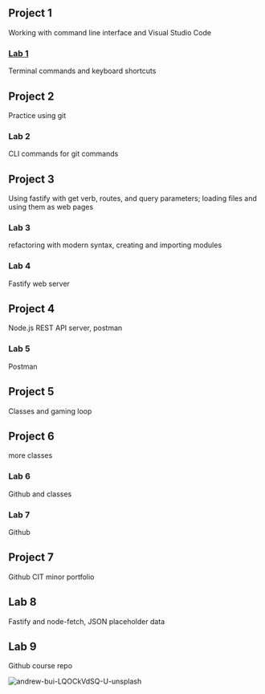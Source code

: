 ## Project 1
Working with command line interface and Visual Studio Code
### [Lab 1](https://github.com/JoshMaruyama/cit281-lab1.git)
Terminal commands and keyboard shortcuts
## Project 2
Practice using git
### Lab 2
CLI commands for git commands
## Project 3
Using fastify with get verb, routes, and query parameters; loading files and using them as web pages
### Lab 3
refactoring with modern syntax, creating and importing modules
### Lab 4
Fastify web server
## Project 4
Node.js REST API server, postman
### Lab 5
Postman
## Project 5
Classes and gaming loop
## Project 6
more classes
### Lab 6
Github and classes
### Lab 7
Github
## Project 7
Github CIT minor portfolio
## Lab 8
Fastify and node-fetch, JSON placeholder data
## Lab 9
Github course repo

![andrew-bui-LQOCkVdSQ-U-unsplash](https://user-images.githubusercontent.com/84606468/120871295-137dd000-c550-11eb-9734-c6e52741f0c0.jpg)
